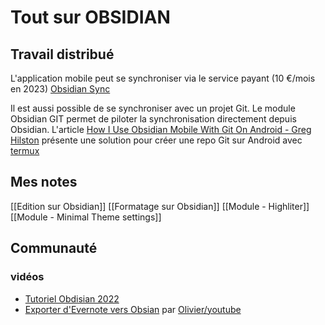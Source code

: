 # Tout sur OBSIDIAN

## Travail distribué
L'application mobile peut se synchroniser via le service payant (10 €/mois en 2023) [Obsidian Sync](https://obsidian.md/sync)

Il est aussi possible de se synchroniser avec un projet Git. Le module Obsidian GIT permet de piloter la synchronisation directement depuis Obsidian. L'article [How I Use Obsidian Mobile With Git On Android - Greg Hilston](https://www.greghilston.com/post/how-i-use-obsidian-mobile-with-git-on-android/) présente une solution pour créer une repo Git sur Android avec [termux](https://termux.dev)

## Mes notes

[[Edition sur Obsidian]]
[[Formatage sur Obsidian]]
[[Module  - Highliter]]
[[Module - Minimal Theme settings]]
## Communauté
### vidéos
- [Tutoriel Obdisian 2022](https://youtu.be/_5ifPQibozA)
- [Exporter d'Evernote vers Obsian](https://youtu.be/MJCvyYUWvx8) par [Olivier/youtube](https://www.youtube.com/@olivierparlebureau)  

